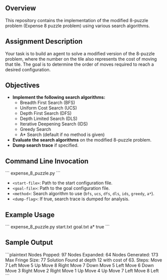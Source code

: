 
## Overview

This repository contains the implementation of the modified 8-puzzle problem (Expense 8 puzzle problem) using various search algorithms.

## Assignment Description

Your task is to build an agent to solve a modified version of the 8-puzzle problem, where the number on the tile also represents the cost of moving that tile. The goal is to determine the order of moves required to reach a desired configuration.

## Objectives

- **Implement the following search algorithms:**
  - Breadth First Search (BFS)
  - Uniform Cost Search (UCS)
  - Depth First Search (DFS)
  - Depth Limited Search (DLS)
  - Iterative Deepening Search (IDS)
  - Greedy Search
  - A* Search (default if no method is given)
- **Evaluate the search algorithms** on the modified 8-puzzle problem.
- **Dump search trace** if specified.

## Command Line Invocation

\`\`\`
expense_8_puzzle.py <start-file> <goal-file> <method> <dump-flag>
\`\`\`

- `<start-file>`: Path to the start configuration file.
- `<goal-file>`: Path to the goal configuration file.
- `<method>`: Search algorithm to use (`bfs`, `ucs`, `dfs`, `dls`, `ids`, `greedy`, `a*`).
- `<dump-flag>`: If true, search trace is dumped for analysis.

## Example Usage

\`\`\`
expense_8_puzzle.py start.txt goal.txt a* true
\`\`\`

## Sample Output

\`\`\`plaintext
Nodes Popped: 97
Nodes Expanded: 64
Nodes Generated: 173
Max Fringe Size: 77
Solution Found at depth 12 with cost of 63.
Steps:
    Move 7 Left
    Move 5 Up
    Move 8 Right
    Move 7 Down
    Move 5 Left
    Move 6 Down
    Move 3 Right
    Move 2 Right
    Move 1 Up
    Move 4 Up
    Move 7 Left
    Move 8 Left
\`\`\`

